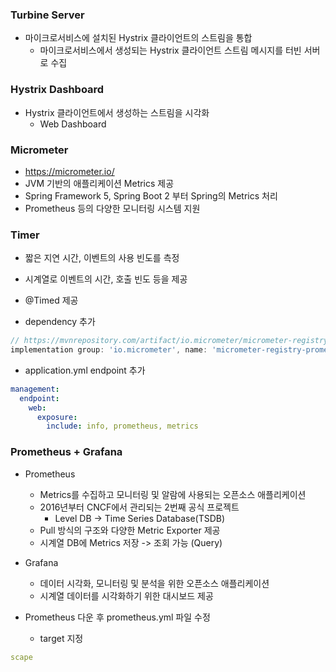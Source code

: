 ### Turbine Server

- 마이크로서비스에 설치된 Hystrix 클라이언트의 스트림을 통합
  - 마이크로서비스에서 생성되는 Hystrix 클라이언트 스트림 메시지를 터빈 서버로 수집

### Hystrix Dashboard

- Hystrix 클라이언트에서 생성하는 스트림을 시각화
  - Web Dashboard

### Micrometer

- https://micrometer.io/
- JVM 기반의 애플리케이션 Metrics 제공
- Spring Framework 5, Spring Boot 2 부터 Spring의 Metrics 처리
- Prometheus 등의 다양한 모니터링 시스템 지원

### Timer

- 짧은 지연 시간, 이벤트의 사용 빈도를 측정
- 시계열로 이벤트의 시간, 호출 빈도 등을 제공
- @Timed 제공

- dependency 추가

```groovy
// https://mvnrepository.com/artifact/io.micrometer/micrometer-registry-prometheus
implementation group: 'io.micrometer', name: 'micrometer-registry-prometheus'
```

- application.yml endpoint 추가

```yml
management:
  endpoint:
    web:
      exposure:
        include: info, prometheus, metrics
```

### Prometheus + Grafana

- Prometheus

  - Metrics를 수집하고 모니터링 및 알람에 사용되는 오픈소스 애플리케이션
  - 2016년부터 CNCF에서 관리되는 2번째 공식 프로젝트
    - Level DB -> Time Series Database(TSDB)
  - Pull 방식의 구조와 다양한 Metric Exporter 제공
  - 시계열 DB에 Metrics 저장 -> 조회 가능 (Query)

- Grafana

  - 데이터 시각화, 모니터링 및 분석을 위한 오픈소스 애플리케이션
  - 시계열 데이터를 시각화하기 위한 대시보드 제공

- Prometheus 다운 후 prometheus.yml 파일 수정
  - target 지정

```yml
scape
```

